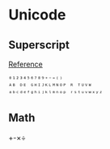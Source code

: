 # Unicode

## Superscript

[Reference](https://unicode.org/charts/PDF/U2070.pdf)

```
⁰¹²³⁴⁵⁶⁷⁸⁹⁺⁻⁼⁽⁾
ᴬᴮ ᴰᴱ ᴳᴴᴵᴶᴷᴸᴹᴺᴼᴾ ᴿ ᵀᵁⱽᵂ   
ᵃᵇᶜᵈᵉᶠᵍʰⁱʲᵏˡᵐⁿᵒᵖ ʳˢᵗᵘᵛʷˣʸᶻ
```

## Math

+-×÷
